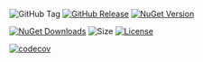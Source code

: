 ![GitHub Tag](https://img.shields.io/github/v/tag/TJC-Tools/TJC.TimeExtensions)
[![GitHub Release](https://img.shields.io/github/v/release/TJC-Tools/TJC.TimeExtensions)](https://github.com/TJC-Tools/TJC.TimeExtensions/releases/latest)
[![NuGet Version](https://img.shields.io/nuget/v/TJC.TimeExtensions)](https://www.nuget.org/packages/TJC.TimeExtensions)

[![NuGet Downloads](https://img.shields.io/nuget/dt/TJC.TimeExtensions)](https://www.nuget.org/packages/TJC.TimeExtensions)
![Size](https://img.shields.io/github/repo-size/TJC-Tools/TJC.TimeExtensions)
[![License](https://img.shields.io/github/license/TJC-Tools/TJC.TimeExtensions.svg)](LICENSE)

[![codecov](https://codecov.io/gh/TJC-Tools/TJC.TimeExtensions/graph/badge.svg?token=RYU0EFZWVQ)](https://codecov.io/gh/TJC-Tools/TJC.TimeExtensions)
